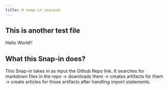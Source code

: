 ```yaml
---
title: A snap-in usecase
---
```



## This is another test file
Hello World!!

## What this Snap-in does?
This Snap-in takes in as input the Github Repo link. It searches for markdown files in the repo -> downloads them -> creates artifacts for them -> create articles for those artifacts after handling import statements.
